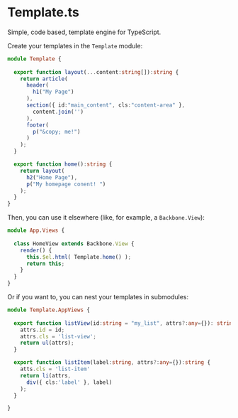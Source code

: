 Template.ts
===========

Simple, code based, template engine for TypeScript.

Create your templates in the `Template` module:

```typescript
module Template {
  
  export function layout(...content:string[]):string {
    return article(
      header(
        h1("My Page")
      ),
      section({ id:"main_content", cls:"content-area" },
        content.join('')
      ),
      footer(
        p("&copy; me!")
      )
    );
  }

  export function home():string {
    return layout(
      h2("Home Page"),
      p("My homepage conent! ")
    );
  }
}
```

Then, you can use it elsewhere (like, for example, a `Backbone.View`):

```typescript
module App.Views {
  
  class HomeView extends Backbone.View {
    render() {
      this.$el.html( Template.home() );
      return this;
    }
  }
}
```

Or if you want to, you can nest your templates in submodules:

```typescript
module Template.AppViews {
  
  export function listView(id:string = "my_list", attrs?:any={}): string {
    attrs.id = id;
    attrs.cls = 'list-view';
    return ul(attrs);
  }

  export function listItem(label:string, attrs?:any={}):string {
    atts.cls = 'list-item'
    return li(attrs,
      div({ cls:'label' }, label)
    );
  }

}
```